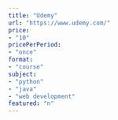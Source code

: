 ```yaml
---
title: "Udemy"
url: "https://www.udemy.com/"
price: 
- "10"
pricePerPeriod: 
- "once"
format: 
- "course"
subject: 
- "python"
- "java"
- "web development"
featured: "n"
---
```

